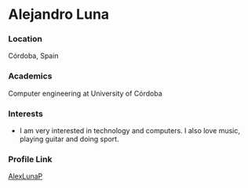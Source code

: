 # Alejandro Luna

### Location

Córdoba, Spain

### Academics

Computer engineering at University of Córdoba

### Interests

- I am very interested in technology and computers. I also love music, playing guitar and doing sport.

### Profile Link

[AlexLunaP](https://github.com/AlexLunaP)